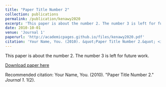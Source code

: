 ```yaml
---
title: "Paper Title Number 2"
collection: publications
permalink: /publication/kenawy2020
excerpt: 'This paper is about the number 2. The number 3 is left for future work.'
date: 2010-10-01
venue: 'Journal 1'
paperurl: 'http://academicpages.github.io/files/kenawy2020.pdf'
citation: 'Your Name, You. (2010). &quot;Paper Title Number 2.&quot; <i>Journal 1</i>. 1(2).'
---
```

This paper is about the number 2. The number 3 is left for future work.

[Download paper here](http://academicpages.github.io/files/kenawy2020.pdf)

Recommended citation: Your Name, You. (2010). "Paper Title Number 2." <i>Journal 1</i>. 1(2).
